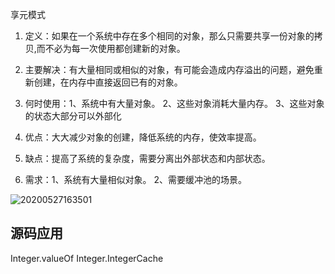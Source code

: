 享元模式

1. 定义：如果在一个系统中存在多个相同的对象，那么只需要共享一份对象的拷贝,而不必为每一次使用都创建新的对象。

2. 主要解决：有大量相同或相似的对象，有可能会造成内存溢出的问题，避免重新创建，在内存中直接返回已有的对象。

3. 何时使用：1、系统中有大量对象。 2、这些对象消耗大量内存。 3、这些对象的状态大部分可以外部化

4. 优点：大大减少对象的创建，降低系统的内存，使效率提高。

5. 缺点：提高了系统的复杂度，需要分离出外部状态和内部状态。

6. 需求：1、系统有大量相似对象。 2、需要缓冲池的场景。


![20200527163501](20200527163501.png)


## 源码应用
Integer.valueOf
Integer.IntegerCache

 



